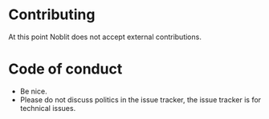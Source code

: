 # Contributing

At this point Noblit does not accept external contributions.

# Code of conduct

 * Be nice.
 * Please do not discuss politics in the issue tracker,
   the issue tracker is for technical issues.
